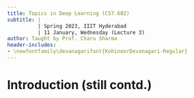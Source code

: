 ```yaml
---
title: Topics in Deep Learning (CS7.602)
subtitle: |
          | Spring 2023, IIIT Hyderabad
          | 11 January, Wednesday (Lecture 3)
author: Taught by Prof. Charu Sharma
header-includes:
- \newfontfamily\devanagarifont{KohinoorDevanagari-Regular}
---
```


# Introduction (still contd.)
